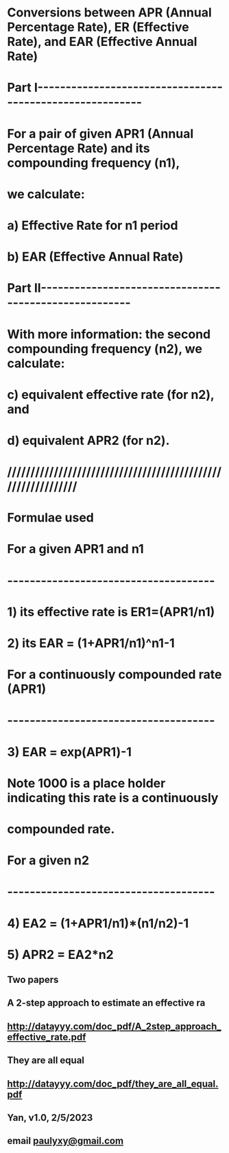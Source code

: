 # Conversions between APR (Annual Percentage Rate), ER (Effective Rate), and EAR (Effective Annual Rate) 

# Part I---------------------------------------------------------
# For a pair of given APR1 (Annual Percentage Rate) and its compounding frequency (n1),
#  we calculate:
#    a) Effective Rate for n1 period
#    b) EAR (Effective Annual Rate)


# Part II------------------------------------------------------
# With more information: the second compounding frequency (n2), we calculate:
#   c) equivalent effective rate (for n2), and
#   d) equivalent APR2 (for n2).

# /////////////////////////////////////////////////////////////
# Formulae used
#
# For a given APR1 and n1
# -------------------------------------
   # 1) its effective rate is ER1=(APR1/n1)
   # 2) its EAR = (1+APR1/n1)^n1-1

# For a continuously compounded rate (APR1)
# -------------------------------------
   # 3) EAR = exp(APR1)-1
   # Note 1000 is a place holder indicating this rate is a continuously 
   # compounded rate.

# For a given n2
# -------------------------------------
   # 4) EA2 = (1+APR1/n1)*(n1/n2)-1
   # 5) APR2 = EA2*n2

## Two papers
##  A 2-step approach to estimate an effective ra
##      http://datayyy.com/doc_pdf/A_2step_approach_effective_rate.pdf
##
##  They are all equal 
##     http://datayyy.com/doc_pdf/they_are_all_equal.pdf
##
## Yan, v1.0, 2/5/2023
##  email paulyxy@gmail.com



